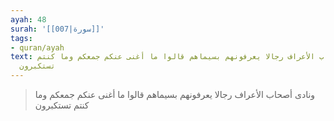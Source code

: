 ```yaml
---
ayah: 48
surah: '[[007|سورة]]'
tags:
- quran/ayah
text: ونادى أصحاب الأعراف رجالا يعرفونهم بسيماهم قالوا ما أغنى عنكم جمعكم وما كنتم
  تستكبرون
---
```

> ونادى أصحاب الأعراف رجالا يعرفونهم بسيماهم قالوا ما أغنى عنكم جمعكم وما كنتم تستكبرون
